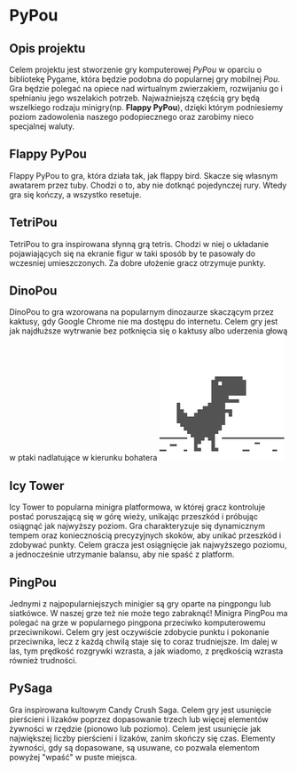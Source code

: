 # PyPou

## Opis projektu

Celem projektu jest stworzenie gry komputerowej _PyPou_ w oparciu o bibliotekę Pygame, która będzie podobna do popularnej gry mobilnej _Pou_. Gra będzie polegać na opiece nad wirtualnym zwierzakiem, rozwijaniu go i spełnianiu jego wszelakich potrzeb. Najważniejszą częścią gry będą wszelkiego rodzaju minigry(np. __Flappy PyPou__), dzięki którym podniesiemy poziom zadowolenia naszego podopiecznego oraz zarobimy nieco specjalnej waluty.

## Flappy PyPou
Flappy PyPou to gra, która działa tak, jak flappy bird. Skacze się własnym awatarem przez tuby. Chodzi o to, aby nie dotknąć pojedynczej rury. Wtedy gra się kończy, a wszystko resetuje.

## TetriPou
TetriPou to gra inspirowana słynną grą tetris. Chodzi w niej o układanie pojawiających się na ekranie figur w taki sposób by te pasowały do wczesniej umieszczonych. Za dobre ułożenie gracz otrzymuje punkty.

## DinoPou
DinoPou to gra wzorowana na popularnym dinozaurze skaczącym przez kaktusy, gdy Google Chrome nie ma dostępu do internetu. 
Celem gry jest jak najdłuższe wytrwanie bez potknięcia się o kaktusy albo uderzenia głową w ptaki nadlatujące w kierunku 
bohatera
![dinosaur](/images1/dino.png)

## Icy Tower
Icy Tower to popularna minigra platformowa, w której gracz kontroluje postać poruszającą się w górę wieży, unikając przeszkód i próbując osiągnąć jak najwyższy poziom. Gra charakteryzuje się dynamicznym tempem oraz koniecznością precyzyjnych skoków, aby unikać przeszkód i zdobywać punkty. Celem gracza jest osiągnięcie jak najwyższego poziomu, a jednocześnie utrzymanie balansu, aby nie spaść z platform.

## PingPou
Jednymi z najpopularniejszych minigier są gry oparte na pingpongu lub siatkówce. W naszej grze też nie może tego zabraknąć! Minigra PingPou ma polegać na grze w popularnego pingpona przeciwko komputerowemu przeciwnikowi. Celem gry jest oczywiście zdobycie punktu i pokonanie przeciwnika, lecz z każdą chwilą staje się to coraz trudniejsze. Im dalej w las, tym prędkość rozgrywki wzrasta, a jak wiadomo, z prędkością wzrasta również trudności.

## PySaga
Gra inspirowana kultowym Candy Crush Saga. Celem gry jest usunięcie pierścieni i lizaków poprzez dopasowanie trzech lub więcej elementów żywności w rzędzie (pionowo lub poziomo). Celem jest usunięcie jak największej liczby pierścieni i lizaków, zanim skończy się czas. Elementy żywności, gdy są dopasowane, są usuwane, co pozwala elementom powyżej "wpaść" w puste miejsca.
